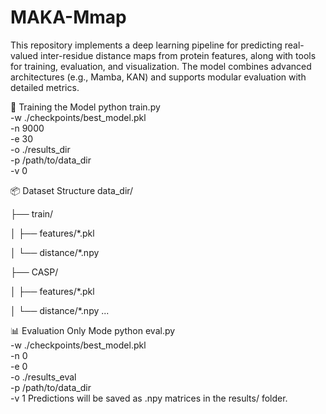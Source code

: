 # MAKA-Mmap
This repository implements a deep learning pipeline for predicting real-valued inter-residue distance maps from protein features, along with tools for training, evaluation, and visualization. The model combines advanced architectures (e.g., Mamba, KAN) and supports modular evaluation with detailed metrics.

🚀 Training the Model
python train.py \
  -w ./checkpoints/best_model.pkl \
  -n 9000 \
  -e 30 \
  -o ./results_dir \
  -p /path/to/data_dir \
  -v 0

📦 Dataset Structure
data_dir/

├── train/

│   ├── features/*.pkl

│   └── distance/*.npy

├── CASP/

│   ├── features/*.pkl

│   └── distance/*.npy
...

📊 Evaluation Only Mode
python eval.py \
  -w ./checkpoints/best_model.pkl \
  -n 0 \
  -e 0 \
  -o ./results_eval \
  -p /path/to/data_dir \
  -v 1
Predictions will be saved as .npy matrices in the results/ folder.
